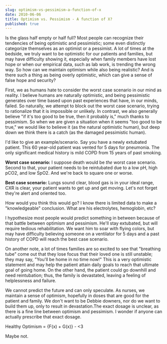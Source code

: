 ```yaml
---
slug: optimism-vs-pessimism-a-function-of-x
date: 2010-06-06
title: Optimism vs. Pessimism - A function of X?
published: true
---
```


Is the glass half empty or half full? Most people can recognize their tendencies of being optimistic and pessimistic; some even distinctly categorize themselves as an optimist or a pessimist. A lot of times at the bedside, we truly want to be optimistic for our patients and families, but may have difficulty showing it, especially when family members have lost hope or when our empirical data, such as lab work, is trending the wrong way. So how can we maintain optimism while also being realistic? And is there such a thing as being overly optimistic, which can give a sense of false hope and security?

First, we as humans hate to consider the worst case scenario in our mind as reality. I believe humans are naturally optimistic, and being pessimistic generates over time based upon past experiences that have, in our minds, failed. So naturally, we attempt to block out the worst case scenario, trying to rationalize that it is impossible or unlikely. In contrast, we also generally believe "if it's too good to be true, then it probably is," much thanks to pessimism. So when we are given a situation when it seems "too good to be true," we would like to believe it (as the natural optimistic human), but deep down we think there is a catch (as the damaged pessimistic human).

I'd like to give an example/scenario. Say you have a newly extubated patient. This 60 year-old patient was vented for 5 days for pneumonia. The only significant medical history is mild COPD from 15 years of past smoking.

<strong>Worst case scenario:</strong> I suppose death would be <em>the</em> worst case scenario. Second to that, your patient needs to be reintubated due to a low pH, high pCO2, and low SpO2. And we're back to square one or worse.

<strong>Best case scenario:</strong> Lungs sound clear, blood gas is in your ideal range, CXR is clear, your patient wants to get up and get moving. Let's not forget they're alert and oriented too.

How would you think this would go? I know there is limited data to make a "knowledgeable" conclusion. What are his electrolytes, hemoglobin, etc?

I hypothesize most people would predict something in between because of that battle between optimism and pessimism. He'll stay extubated, but will require tedious rehabilitation. We want him to soar with flying colors, but may have difficulty believing someone on a ventilator for 5 days and a past history of COPD will reach the best case scenario.

On another note, a lot of times families are so excited to see that "breathing tube" come out that they lose focus that their loved one is still unstable; they may say, "You'll be home in no time now!" This is a very optimistic statement and may help the patient attain daily goals to reach that ultimate goal of going home. On the other hand, the patient could go downhill and need reintubation; thus, the family is devastated, leaving a feeling of helplessness and failure.

We cannot predict the future and can only speculate. As nurses, we maintain a sense of optimism, hopefully in doses that are good for the patient and family. We don't want to be Debbie downers, nor do we want to build them up, only to result in devastation.The exact dosage is unclear, as there is a fine line between optimism and pessimism. I wonder if anyone can actually prescribe that exact dosage.

Healthy Optimism = {F(x) + G(x)} - <3

Maybe not.